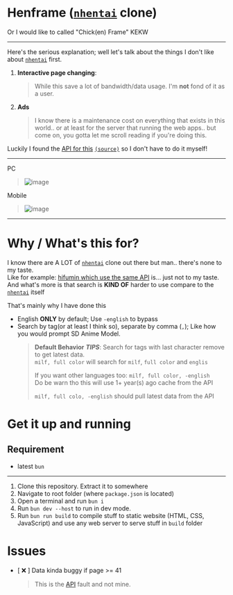 # Henframe ([`nhentai`](https://nhentai.net) clone)

Or I would like to called "Chick(en) Frame" KEKW

---

Here's the serious explanation; well let's talk about the things I don't like about [`nhentai`](https://nhentai.net) first.

1. **Interactive page changing**:
    > While this save a lot of bandwidth/data usage. I'm **not** fond of it as a user.
2. **Ads**
    > I know there is a maintenance cost on everything that exists in this world.. or at least for the server that running the web apps.. but come on, you gotta let me scroll reading if you're doing this.

Luckily I found the [API for this](https://api.hifumin.app) [`(source)`](https://github.com/SaltyAom/seele) so I don't have to do it myself!

---

PC

> ![image](https://github.com/Meonako/henframe/assets/76484203/90bac617-7485-4301-ae12-a4f6d521570e)

Mobile

> ![image](https://github.com/Meonako/henframe/assets/76484203/8ca162de-5cf4-42d3-912f-8bb8c3a25d0f)

---

# Why / What's this for?

I know there are A LOT of [`nhentai`](https://nhentai.net) clone out there but man.. there's none to my taste.  
Like for example: [hifumin which use the same API](https://hifumin.app) is... just not to my taste.  
And what's more is that search is **KIND OF** harder to use compare to the [`nhentai`](https://nhentai.net) itself

That's mainly why I have done this

-   English **ONLY** by default; Use `-english` to bypass
-   Search by tag(or at least I think so), separate by comma (`,`); Like how you would prompt SD Anime Model.
    > **Default Behavior** **_TIPS_**: Search for tags with last character remove to get latest data.  
    > `milf, full color` will search for `milf`, `full color` and `englis`
    >
    > If you want other languages too: `milf, full color, -english`  
    > Do be warn tho this will use 1+ year(s) ago cache from the API
    >
    > `milf, full colo, -english` should pull latest data from the API

# Get it up and running

## Requirement

-   latest `bun`

---

1. Clone this repository. Extract it to somewhere
1. Navigate to root folder (where `package.json` is located)
1. Open a terminal and run `bun i`
1. Run `bun dev --host` to run in dev mode.
1. Run `bun run build` to compile stuff to static website (HTML, CSS, JavaScript) and use any web server to serve stuff in `build` folder

# Issues

-   [ ❌ ] Data kinda buggy if page >= 41

    > This is the [API](https://api.hifumin.app) fault and not mine.
